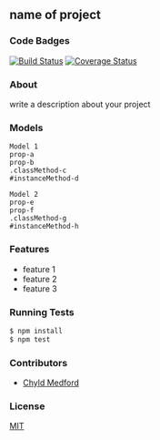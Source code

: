 ## name of project
### Code Badges
[![Build Status](https://travis-ci.org/LizaHCarter/facebook.svg)](https://travis-ci.org/LizaHCarter/facebook)
[![Coverage Status](https://coveralls.io/repos/LizaHCarter/facebook/badge.png)](https://coveralls.io/r/LizaHCarter/facebook)

### About
write a description about your project

### Models
```
Model 1
prop-a
prop-b
.classMethod-c
#instanceMethod-d
```

```
Model 2
prop-e
prop-f
.classMethod-g
#instanceMethod-h
```

### Features
- feature 1
- feature 2
- feature 3

### Running Tests
```bash
$ npm install
$ npm test
```

### Contributors
- [Chyld Medford](https://github.com/chyld)

### License
[MIT](LICENSE)

